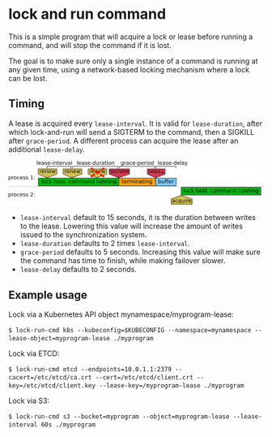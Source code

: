 lock and run command
====================

This is a simple program that will acquire a lock or lease before running a command, and will stop the command if it is lost.

The goal is to make sure only a single instance of a command is running at any given time, using a network-based locking mechanism where a lock can be lost.

Timing
------

A lease is acquired every `lease-interval`. It is valid for `lease-duration`, after which lock-and-run will send a SIGTERM to the command, then a SIGKILL after `grace-period`. A different process can acquire the lease after an additional `lease-delay`.

![Visual timeline](timeline.png)

* `lease-interval` default to 15 seconds, it is the duration between writes to the lease. Lowering this value will increase the amount of writes issued to the synchronization system.
* `lease-duration` defaults to 2 times `lease-interval`.
* `grace-period` defaults to 5 seconds. Increasing this value will make sure the command has time to finish, while making failover slower.
* `lease-delay` defaults to 2 seconds.

Example usage
-------------

Lock via a Kubernetes API object mynamespace/myprogram-lease:

```
$ lock-run-cmd k8s --kubeconfig=$KUBECONFIG --namespace=mynamespace --lease-object=myprogram-lease ./myprogram
```

Lock via ETCD:

```
$ lock-run-cmd etcd --endpoints=10.0.1.1:2379 --cacert=/etc/etcd/ca.crt --cert=/etc/etcd/client.crt --key=/etc/etcd/client.key --lease-key=/myprogram-lease ./myprogram
```

Lock via S3:

```
$ lock-run-cmd s3 --bucket=myprogram --object=myprogram-lease --lease-interval 60s ./myprogram
```
